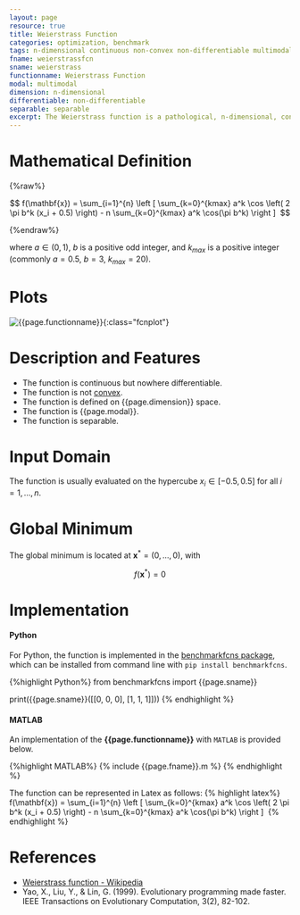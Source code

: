 ```yaml
---
layout: page
resource: true
title: Weierstrass Function
categories: optimization, benchmark
tags: n-dimensional continuous non-convex non-differentiable multimodal
fname: weierstrassfcn
sname: weierstrass
functionname: Weierstrass Function
modal: multimodal
dimension: n-dimensional
differentiable: non-differentiable
separable: separable
excerpt: The Weierstrass function is a pathological, n-dimensional, continuous but nowhere differentiable function used for testing optimization algorithms.
---
```


# Mathematical Definition

{%raw%}

$$
f(\mathbf{x}) = \sum_{i=1}^{n} \left [ \sum_{k=0}^{kmax} a^k \cos \left( 2 \pi b^k (x_i + 0.5) \right) - n \sum_{k=0}^{kmax} a^k \cos(\pi b^k) \right ] 
$$

{%endraw%}

where $a \in (0,1)$, $b$ is a positive odd integer, and $k_{max}$ is a positive integer (commonly $a=0.5$, $b=3$, $k_{max}=20$).

# Plots
![{{page.functionname}}]({{site.baseurl}}/doc/plots/{{page.fname}}.png){:class="fcnplot"}

# Description and Features
* The function is continuous but nowhere differentiable.
* The function is not [convex](https://en.wikipedia.org/wiki/Convex_function).
* The function is defined on {{page.dimension}} space.
* The function is {{page.modal}}.
* The function is separable.

# Input Domain
The function is usually evaluated on the hypercube $x_i \in [-0.5, 0.5]$ for all $i = 1, ..., n$.

# Global Minimum
The global minimum is located at $\mathbf{x}^* = (0, ..., 0)$, with

$$
f(\mathbf{x}^*) = 0
$$

# Implementation
#### Python
For Python, the function is implemented in the [benchmarkfcns package](https://github.com/mazhar-ansari-ardeh/BenchmarkFcns), which can be installed from command line with `pip install benchmarkfcns`. 

{%highlight Python%}
from benchmarkfcns import {{page.sname}}

print({{page.sname}}([[0, 0, 0],
                      [1, 1, 1]]))
{% endhighlight %}

#### MATLAB
An implementation of the **{{page.functionname}}** with `MATLAB` is provided below. 

{%highlight MATLAB%}
{% include {{page.fname}}.m %}
{% endhighlight %}

The function can be represented in Latex as follows:
{% highlight latex%}
f(\mathbf{x}) = \sum_{i=1}^{n} \left [ \sum_{k=0}^{kmax} a^k \cos \left( 2 \pi b^k (x_i + 0.5) \right) - n \sum_{k=0}^{kmax} a^k \cos(\pi b^k) \right ] 
{% endhighlight %}

# References
* [Weierstrass function - Wikipedia](https://en.wikipedia.org/wiki/Weierstrass_function)
* Yao, X., Liu, Y., & Lin, G. (1999). Evolutionary programming made faster. IEEE Transactions on Evolutionary Computation, 3(2), 82-102.
